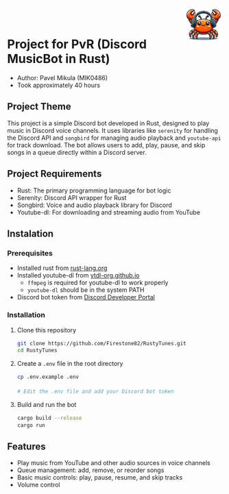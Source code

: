 <img width="18%" src="assets/icon-no-bg.png" align="right" alt="Icon">
<br>
<br>

# Project for PvR (Discord MusicBot in Rust)
- Author: Pavel Mikula (MIK0486)
- Took approximately 40 hours

## Project Theme
This project is a simple Discord bot developed in Rust, designed to play music in Discord voice channels. It uses libraries like `serenity` for handling the Discord API and `songbird` for managing audio playback and `youtube-api` for track download. The bot allows users to add, play, pause, and skip songs in a queue directly within a Discord server.

## Project Requirements
- Rust: The primary programming language for bot logic
- Serenity: Discord API wrapper for Rust
- Songbird: Voice and audio playback library for Discord
- Youtube-dl: For downloading and streaming audio from YouTube

## Instalation
### Prerequisites
- Installed rust from [rust-lang.org](https://www.rust-lang.org/tools/install)
- Installed youtube-dl from [ytdl-org.github.io](https://ytdl-org.github.io/youtube-dl/)
  - `ffmpeg` is required for youtube-dl to work properly
  - `youtube-dl` should be in the system PATH
- Discord bot token from [Discord Developer Portal](https://discord.com/developers/applications)

### Installation
1. Clone this repository
    ```bash
    git clone https://github.com/Firestone82/RustyTunes.git
    cd RustyTunes
    ```
2. Create a `.env` file in the root directory
    ```bash
    cp .env.example .env
    
    # Edit the .env file and add your Discord bot token
    ```
3. Build and run the bot
    ```bash
    cargo build --release
    cargo run
    ```

## Features
- Play music from YouTube and other audio sources in voice channels
- Queue management: add, remove, or reorder songs
- Basic music controls: play, pause, resume, and skip tracks
- Volume control
